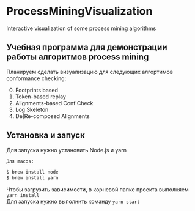 # ProcessMiningVisualization
Interactive visualization of some process mining algorithms

## Учебная программа для демонстрации работы алгоритмов process mining

Планируем сделать визуализацию для следующих алгортимов conformance checking:

0. Footprints based
1. Token-based replay
2. Alignments-based Conf Check
3. Log Skeleton
4. De|Re-composed Alignments

## Установка и запуск

Для запуска нужно установить Node.js и yarn

```bash
Для macos:

$ brew install node
$ brew install yarn
```
Чтобы загрузить зависимости, в корневой папке проекта выполняем ```yarn install```  
Для запуска нужно выполнить команду ```yarn start```
